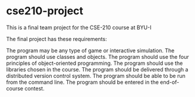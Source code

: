 # cse210-project

This is a final team project for the CSE-210 course at BYU-I

The final project has these requirements:

The program may be any type of game or interactive simulation.
The program should use classes and objects.
The program should use the four principles of object-oriented programming.
The program should use the libraries chosen in the course.
The program should be delivered through a distributed version control system.
The program should be able to be run from the command line.
The program should be entered in the end-of-course contest.
